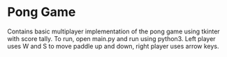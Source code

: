 # Pong Game

Contains basic multiplayer implementation of the pong game using tkinter with score tally.
To run, open main.py and run using python3.
Left player uses W and S to move paddle up and down, right player uses arrow keys.
